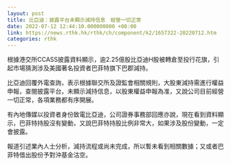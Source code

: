 ```yaml
---
layout: post
title: 比亞迪：披露平台未顯示減持信息　經營一切正常
date: 2022-07-12 12:44:10.000000000 +08:00
link: https://news.rthk.hk/rthk/ch/component/k2/1657322-20220712.htm
categories: rthk
---
```


根據港交所CCASS披露資料顯示，逾2.25億股比亞迪H股被轉倉至投行花旗，引起市場猜測涉及美國著名投資者巴菲特旗下巴郡減持。

比亞迪回覆外電查詢，表示根據聯交所及證監會相關規則，大股東減持需進行權益申報，查閱披露平台，未顯示減持信息，以股東權益申報為准，又說公司目前經營一切正常，各項業務都有序開展。

有內地傳媒以投資者身份致電比亞迪，公司證券事務部回應亦說，現在看到資料顯示，巴菲特持股沒有變動，又說巴菲特持股比例非常大，如果涉及股份變動，一定會披露。

報道引述業內人士分析，減持流程或尚未完成，所以暫未看到相關數據；又或者巴菲特借出股份予對沖基金沽空。

